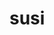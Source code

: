 # susi
<html>
  <body>
    <script type='text/javascript' id='susi-bot-script' data-userid='ad7db4e7018330a739d264972d9592b5' data-group='Knowledge' data-language='en' data-skill='John' src='https://susi.ai/susi-chatbot.js'></script>
  </body>
  </html>

